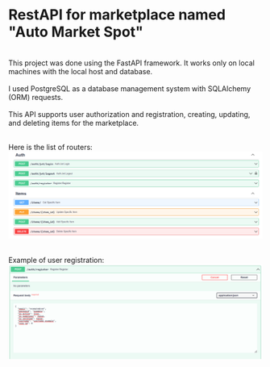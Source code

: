 # RestAPI for marketplace named "Auto Market Spot"

<br>This project was done using the FastAPI framework. It works only on local machines with the local host and database.</br>
<br>I used PostgreSQL as a database management system with SQLAlchemy (ORM) requests.</br>
<br>This API supports user authorization and registration, creating, updating, and deleting items for the marketplace.</br>

<br>Here is the list of routers:</br>
![Image alt](https://github.com/vtecovsky/Auto-Market-Spot/raw/main/images_for_readme/routers.png)

<br>Example of user registration:</br>
![Image alt](https://github.com/vtecovsky/Auto-Market-Spot/raw/main/images_for_readme/register_users.png)


